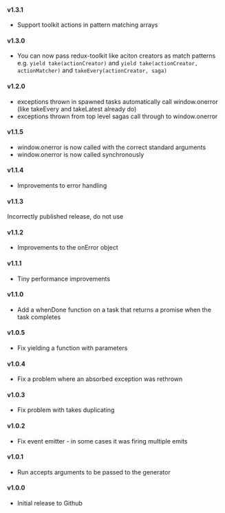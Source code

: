 #### v1.3.1

* Support toolkit actions in pattern matching arrays

#### v1.3.0

* You can now pass redux-toolkit like aciton creators as match patterns e.g.
  `yield take(actionCreator)` and `yield take(actionCreator, actionMatcher)` and `takeEvery(actionCreator, saga)`

#### v1.2.0

* exceptions thrown in spawned tasks automatically call window.onerror (like takeEvery and takeLatest already do)
* exceptions thrown from top level sagas call through to window.onerror

#### v1.1.5

+ window.onerror is now called with the correct standard arguments
+ window.onerror is now called synchronously

#### v1.1.4

+ Improvements to error handling

#### v1.1.3

Incorrectly published release, do not use

#### v1.1.2

+ Improvements to the onError object

#### v1.1.1

+ Tiny performance improvements

#### v1.1.0

+ Add a whenDone function on a task that returns a promise when the task completes

#### v1.0.5

+ Fix yielding a function with parameters

#### v1.0.4

+ Fix a problem where an absorbed exception was rethrown

#### v1.0.3

+ Fix problem with takes duplicating

#### v1.0.2

+ Fix event emitter - in some cases it was firing multiple emits

#### v1.0.1

+ Run accepts arguments to be passed to the generator

#### v1.0.0

+ Initial release to Github
